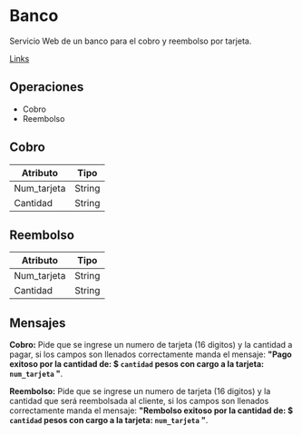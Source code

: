# Banco

Servicio Web de un banco para el cobro y reembolso por tarjeta. 

[Links](http://3.87.203.171:8080/banco.wsdl)

## Operaciones

- Cobro
- Reembolso

## Cobro 

Atributo  | Tipo
------------- | -------------
Num_tarjeta  | String
Cantidad  | String

## Reembolso

Atributo  | Tipo
------------- | -------------
Num_tarjeta  | String
Cantidad  | String

## Mensajes 

**Cobro:** Pide que se ingrese un numero de tarjeta (16 digitos) y la cantidad a pagar, si los campos son llenados correctamente manda el mensaje: **"Pago exitoso por la cantidad de: $ `cantidad` pesos  con cargo a la tarjeta: `num_tarjeta` "**.

**Reembolso:** Pide que se ingrese un numero de tarjeta (16 digitos) y la cantidad que será reembolsada al cliente, si los campos son llenados correctamente manda el mensaje: **"Rembolso exitoso por la cantidad de: $ `cantidad` pesos  con cargo a la tarjeta: `num_tarjeta` "**.
